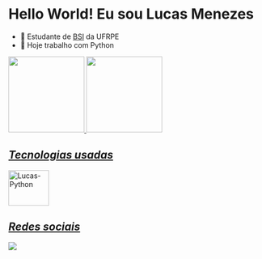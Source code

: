 # Hello World! Eu sou Lucas Menezes 

- 📘 Estudante de [BSI](http://bsi.ufrpe.br) da UFRPE
- 🔭 Hoje trabalho com Python

<div>
  <a href="https://github.com/lucasmenezes255/">
    <img height="150em" src="https://github-readme-stats.vercel.app/api?username=lucasmenezes255&show_icons=true&theme=tokyonight"/>
    <img height="150em" src="https://github-readme-stats.vercel.app/api/top-langs/?username=lucasmenezes255&layout=compact&theme=tokyonight"/>
</div>

<div>
  <h2><i>
    Tecnologias usadas
  </h2></i>
  <div style="dsiplay: inline_block; justify-content: center; align-items:center">
    <img alt="Lucas-Python" height="70" width= "80" src="https://cdn.jsdelivr.net/gh/devicons/devicon@latest/icons/python/python-original.svg">
  </div>
</div>

<div>
  <h2><i>
    Redes sociais
  </h2></i>
	<a href="https://www.linkedin.com/in/lucas-menezes-883a3528b?utm_source=share&utm_campaign=share_via&utm_content=profile&utm_medium=android_app"
  	<img src="https://img.shields.io/badge/LinkedIn-0077B5?style=for-the-badge&logo=linkedin&logoColor=white"/>
	</a>
  <img src="https://img.shields.io/badge/Instagram-80134d?style=for-the-badge&logo=instagram&logoColor=white"/>
</div>

